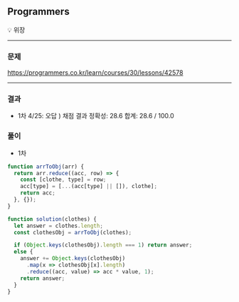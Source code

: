 ## Programmers

💡 위장

---

### 문제

https://programmers.co.kr/learn/courses/30/lessons/42578

---

### 결과

- 1차 4/25: 오답 )
  채점 결과
  정확성: 28.6
  합계: 28.6 / 100.0

### 풀이

- 1차

```js
function arrToObj(arr) {
  return arr.reduce((acc, row) => {
    const [clothe, type] = row;
    acc[type] = [...(acc[type] || []), clothe];
    return acc;
  }, {});
}

function solution(clothes) {
  let answer = clothes.length;
  const clothesObj = arrToObj(clothes);

  if (Object.keys(clothesObj).length === 1) return answer;
  else {
    answer += Object.keys(clothesObj)
      .map(x => clothesObj[x].length)
      .reduce((acc, value) => acc * value, 1);
    return answer;
  }
}
```
